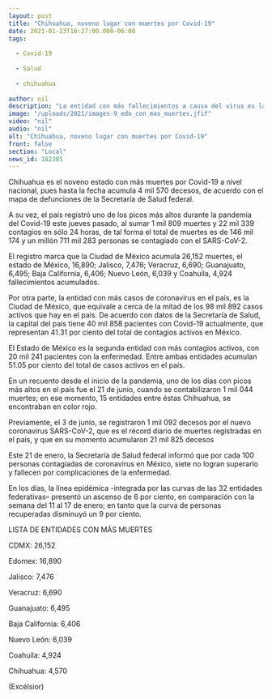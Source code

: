 ```yaml
---
layout: post
title: "Chihuahua, noveno lugar con muertes por Covid-19"
date: 2021-01-23T16:27:00.000-06:00
tags:
  
  - Covid-19
  
  - Salud
  
  - chihuahua
  
author: nil
description: "La entidad con más fallecimientos a causa del virus es la Ciudad de México, con 26 mil 152 casos"
image: "/uploads/2021/images-9_edo_con_mas_muertes.jfif"
video: "nil"
audio: "nil"
alt: "Chihuahua, noveno lugar con muertes por Covid-19"
front: false
section: "Local"
news_id: 182385
---
```


Chihuahua es el noveno estado con más muertes por Covid-19 a nivel nacional, pues hasta la fecha acumula 4 mil 570 decesos, de acuerdo con el mapa de defunciones de la Secretaría de Salud federal.

A su vez, el país registró uno de los picos más altos durante la pandemia del Covid-19 este jueves pasado, al sumar 1 mil 809 muertes y 22 mil 339 contagios en sólo 24 horas, de tal forma el total de muertes es de 146 mil 174 y un millón 711 mil 283 personas se contagiado con el SARS-CoV-2.

El registro marca que la Ciudad de México acumula 26,152 muertes, el estado de México, 16,890; Jalisco, 7,476; Veracruz, 6,690; Guanajuato, 6,495; Baja California, 6,406; Nuevo León, 6,039 y Coahuila, 4,924 fallecimientos acumulados.

Por otra parte, la entidad con más casos de coronavirus en el país, es la Ciudad de México, que equivale a cerca de la mitad de los 98 mil 892 casos activos que hay en el país. De acuerdo con datos de la Secretaría de Salud, la capital del país tiene 40 mil 858 pacientes con Covid-19 actualmente, que representan 41.31 por ciento del total de contagios activos en México.

El Estado de México es la segunda entidad con más contagios activos, con 20 mil 241 pacientes con la enfermedad. Entre ambas entidades acumulan 51.05 por ciento del total de casos activos en el país.

En un recuento desde el inicio de la pandemia, uno de los días con picos más altos en el país fue el 21 de junio, cuando se contabilizaron 1 mil 044 muertes; en ese momento, 15 entidades entre éstas Chihuahua, se encontraban en color rojo.

Previamente, el 3 de junio, se registraron 1 mil 092 decesos por el nuevo coronavirus SARS-CoV-2, que es el récord diario de muertes registradas en el país, y que en su momento acumularon 21 mil 825 decesos

Este 21 de enero, la Secretaría de Salud federal informó que por cada 100 personas contagiadas de coronavirus en México, siete no logran superarlo y fallecen por complicaciones de la enfermedad.

En los días, la línea epidémica -integrada por las curvas de las 32 entidades federativas– presentó un ascenso de 6 por ciento, en comparación con la semana del 11 al 17 de enero; en tanto que la curva de personas recuperadas disminuyó un 9 por ciento.

LISTA DE ENTIDADES CON MÁS MUERTES

CDMX: 26,152

Edomex: 16,890

Jalisco: 7,476

Veracruz: 6,690

Guanajuato: 6,495

Baja California: 6,406

Nuevo León: 6,039

Coahuila: 4,924

Chihuahua: 4,570

(Excélsior)